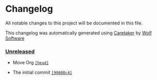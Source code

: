 # Changelog

All notable changes to this project will be documented in this file.


This changelog was automatically generated using [Caretaker](https://github.com/DevelopersToolbox/caretaker) by [Wolf Software](https://github.com/WolfSoftware)

### [Unreleased](https://github.com/BlueTeamToolbox/tcp-wrapper-asn-filter/compare/v0.1.1...HEAD)

- Move Org [`[head]`](https://github.com/BlueTeamToolbox/tcp-wrapper-asn-filter/commit/)

- The initial commit [`[99808c4]`](https://github.com/BlueTeamToolbox/tcp-wrapper-asn-filter/commit/99808c489344760cc1977df19b0af13829d0ce66)

